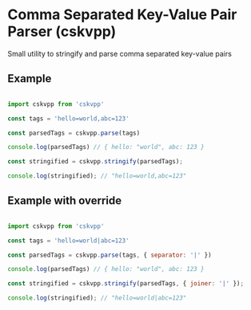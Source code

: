 Comma Separated Key-Value Pair Parser (cskvpp)
==============================================

Small utility to stringify and parse comma separated key-value pairs

## Example
```javascript

import cskvpp from 'cskvpp'

const tags = 'hello=world,abc=123'

const parsedTags = cskvpp.parse(tags)

console.log(parsedTags) // { hello: "world", abc: 123 }

const stringified = cskvpp.stringify(parsedTags);

console.log(stringified); // "hello=world,abc=123"

```

## Example with override
```javascript

import cskvpp from 'cskvpp'

const tags = 'hello=world|abc=123'

const parsedTags = cskvpp.parse(tags, { separator: '|' })

console.log(parsedTags) // { hello: "world", abc: 123 }

const stringified = cskvpp.stringify(parsedTags, { joiner: '|' });

console.log(stringified); // "hello=world|abc=123"

```
